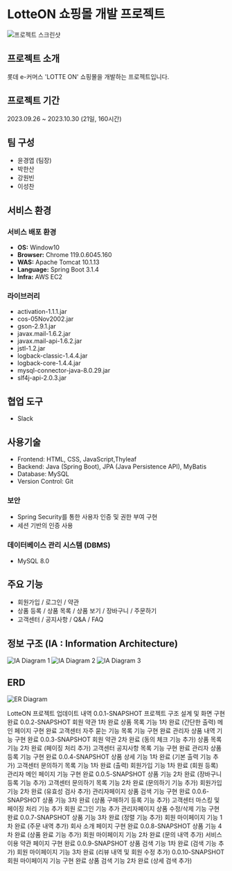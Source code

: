 # LotteON 쇼핑몰 개발 프로젝트

![프로젝트 스크린샷](https://github.com/ygy7265/LottON/assets/48234811/d29ecd2b-94e2-4cfe-8767-dd1be7b3f328)

## 프로젝트 소개
롯데 e-커머스 'LOTTE ON' 쇼핑몰을 개발하는 프로젝트입니다.

## 프로젝트 기간
2023.09.26 ~ 2023.10.30 (21일, 160시간)

## 팀 구성 
- 윤경엽 (팀장)
- 박한산
- 강원빈
- 이성찬

## 서비스 환경

### 서비스 배포 환경
- **OS:** Window10
- **Browser:** Chrome 119.0.6045.160
- **WAS:** Apache Tomcat 10.1.13
- **Language:** Spring Boot 3.1.4
- **Infra:** AWS EC2

### 라이브러리
- activation-1.1.1.jar
- cos-05Nov2002.jar
- gson-2.9.1.jar
- javax.mail-1.6.2.jar
- javax.mail-api-1.6.2.jar
- jstl-1.2.jar
- logback-classic-1.4.4.jar
- logback-core-1.4.4.jar
- mysql-connector-java-8.0.29.jar
- slf4j-api-2.0.3.jar

## 협업 도구
- Slack

## 사용기술

- Frontend: HTML, CSS, JavaScript,Thyleaf
- Backend: Java (Spring Boot), JPA (Java Persistence API), MyBatis
- Database: MySQL
- Version Control: Git
  
### 보안

- Spring Security를 통한 사용자 인증 및 권한 부여 구현
- 세션 기반의 인증 사용


### 데이터베이스 관리 시스템 (DBMS)
- MySQL 8.0

## 주요 기능
- 회원가입 / 로그인 / 약관
- 상품 등록 / 상품 목록 / 상품 보기 / 장바구니 / 주문하기
- 고객센터 / 공지사항 / Q&A / FAQ
  
## 정보 구조 (IA : Information Architecture)
![IA Diagram 1](https://github.com/ygy7265/LottON/assets/48234811/11dc8af2-aeab-4860-9755-f8318c246fbc)
![IA Diagram 2](https://github.com/ygy7265/LottON/assets/48234811/6eb5e97d-9476-43ae-bf18-dc89240f2ce2)
![IA Diagram 3](https://github.com/ygy7265/LottON/assets/48234811/ba2be98c-086b-40a1-94da-3b4ebce14f53)

## ERD
![ER Diagram](https://github.com/ygy7265/LottON/assets/48234811/350fea20-05c0-40be-8363-0344c4a438c1)


LotteON 프로젝트 업데이트 내역
0.0.1-SNAPSHOT
프로젝트 구조 설계 및 화면 구현 완료
0.0.2-SNAPSHOT
회원 약관 1차 완료
상품 목록 기능 1차 완료 (간단한 출력)
메인 페이지 구현 완료
고객센터 자주 묻는 기능 목록 기능 구현 완료
관리자 상품 내역 기능 구현 완료
0.0.3-SNAPSHOT
회원 약관 2차 완료 (동의 체크 기능 추가)
상품 목록 기능 2차 완료 (페이징 처리 추가)
고객센터 공지사항 목록 기능 구현 완료
관리자 상품 등록 기능 구현 완료
0.0.4-SNAPSHOT
상품 상세 기능 1차 완료 (기본 출력 기능 추가)
고객센터 문의하기 목록 기능 1차 완료 (출력)
회원가입 기능 1차 완료 (회원 등록)
관리자 메인 페이지 기능 구현 완료
0.0.5-SNAPSHOT
상품 기능 2차 완료 (장바구니 등록 기능 추가)
고객센터 문의하기 목록 기능 2차 완료 (문의하기 기능 추가)
회원가입 기능 2차 완료 (유효성 검사 추가)
관리자페이지 상품 검색 기능 구현 완료
0.0.6-SNAPSHOT
상품 기능 3차 완료 (상품 구매하기 등록 기능 추가)
고객센터 마스킹 및 페이징 처리 기능 추가
회원 로그인 기능 추가
관리자페이지 상품 수정/삭제 기능 구현 완료
0.0.7-SNAPSHOT
상품 기능 3차 완료 (정렬 기능 추가)
회원 마이페이지 기능 1차 완료 (주문 내역 추가)
회사 소개 페이지 구현 완료
0.0.8-SNAPSHOT
상품 기능 4차 완료 (상품 완료 기능 추가)
회원 마이페이지 기능 2차 완료 (문의 내역 추가)
서비스 이용 약관 페이지 구현 완료
0.0.9-SNAPSHOT
상품 검색 기능 1차 완료 (검색 기능 추가)
회원 마이페이지 기능 3차 완료 (리뷰 내역 및 회원 수정 추가)
0.0.10-SNAPSHOT
회원 마이페이지 기능 구현 완료
상품 검색 기능 2차 완료 (상세 검색 추가)
